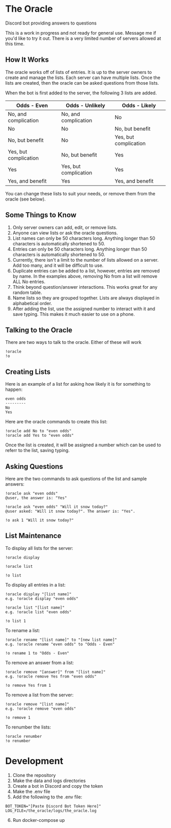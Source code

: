 # The Oracle
Discord bot providing answers to questions

This is a work in progress and not ready for general use. Message me if you'd like to try it out. There is a very limited number of servers allowed at this time.

## How It Works
The oracle works off of lists of entries. It is up to the server owners to
create and manage the lists. Each server can have multiple lists. Once the 
lists are created, then the oracle can be asked questions from those lists.

When the bot is first added to the server, the following 3 lists are added.

| Odds - Even           | Odds - Unlikely       | Odds - Likely         |
| --------------------- | --------------------- | --------------------- |
| No, and complication  | No, and complication  | No                    |
| No                    | No                    | No, but benefit       |
| No, but benefit       | No                    | Yes, but complication |
| Yes, but complication | No, but benefit       | Yes                   |
| Yes                   | Yes, but complication | Yes                   |
| Yes, and benefit      | Yes                   | Yes, and benefit      |

You can change these lists to suit your needs, or remove them from the oracle (see below).

## Some Things to Know
1) Only server owners can add, edit, or remove lists.
2) Anyone can view lists or ask the oracle questions.
3) List names can only be 50 characters long. Anything longer than 50 characters is automatically shortened to 50.
4) Entries can only be 50 characters long. Anything longer than 50 characters is automatically shortened to 50.
5) Currently, there isn't a limit to the number of lists allowed on a server. Add too many, and it will be difficult to use.
6) Duplicate entries can be added to a list, however, entries are removed by name. In the examples above, removing No from a list will remove ALL No entries.
7) Think beyond question/answer interactions. This works great for any random table.
8) Name lists so they are grouped together. Lists are always displayed in alphabetical order.
9) After adding the list, use the assigned number to interact with it and save typing. This makes it much easier to use on a phone.

## Talking to the Oracle
There are two ways to talk to the oracle. Either of these will work
```
!oracle
!o
```

## Creating Lists
Here is an example of a list for asking how likely it is for something to happen:

```
even odds
---------
No
Yes
```

Here are the oracle commands to create this list:
```
!oracle add No to "even odds"
!oracle add Yes to "even odds"
```
Once the list is created, it will be assigned a number which can be used to referr to the list, saving typing.

## Asking Questions
Here are the two commands to ask questions of the list and sample answers:
```
!oracle ask "even odds"
@user, the answer is: "Yes"

!oracle ask "even odds" "Will it snow today?"
@user asked: "Will it snow today?". The answer is: "Yes".

!o ask 1 "Will it snow today?"
```

## List Maintenance
To display all lists for the server:
```
!oracle display

!oracle list

!o list
```

To display all entries in a list:
```
!oracle display "[list name]"
e.g. !oracle display "even odds"

!oracle list "[list name]"
e.g. !oracle list "even odds"

!o list 1
```

To rename a list:
```
!oracle rename "[list name]" to "[new list name]"
e.g. !oracle rename "even odds" to "Odds - Even"

!o rename 1 to "Odds - Even"
```

To remove an answer from a list:
```
!oracle remove "[answer]" from "[list name]"
e.g. !oracle remove Yes from "even odds"

!o remove Yes from 1
```

To remove a list from the server:
```
!oracle remove "[list name]"
e.g. !oracle remove "even odds"

!o remove 1
```

To renumber the lists:
```
!oracle renumber
!o renumber
```

# Development
1. Clone the repository
2. Make the data and logs directories
3. Create a bot in Discord and copy the token
4. Make the .env file
5. Add the following to the .env file:
```
BOT_TOKEN="[Paste Discord Bot Token Here]"
LOG_FILE=/the_oracle/logs/the_oracle.log
```
6. Run docker-compose up
